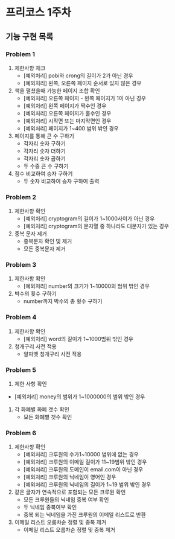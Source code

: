 # 프리코스 1주차

## 기능 구현 목록

### Problem 1

1. 제한사항 체크
    - [예외처리] pobi와 crong의 길이가 2가 아닌 경우
    - [예외처리] 왼쪽, 오른쪽 페이지 순서로 있지 않은 경우
2. 책을 펼쳤을때 가능한 페이지 조합 확인
    - [예외처리] 오른쪽 페이지 - 왼쪽 페이지가 1이 아닌 경우
    - [예외처리] 왼쪽 페이지가 짝수인 경우
    - [예외처리] 오른쪽 페이지가 홀수인 경우
    - [예외처리] 시작면 또는 마지막면인 경우
    - [예외처리] 페이지가 1~400 범위 밖인 경우
3. 페이지를 통해 큰 수 구하기
    - 각자리 숫자 구하기
    - 각자리 숫자 더하기
    - 각자리 숫자 곱하기
    - 두 수중 큰 수 구하기
4. 점수 비교하여 승자 구하기
   - 두 숫자 비교하여 승자 구하여 출력

### Problem 2

1. 제한사항 확인
   - [예외처리] cryptogram의 길이가 1~1000사이가 아닌 경우
   - [예외처리] cryptogram의 문자열 중 하나라도 대문자가 있는 경우
2. 중복 문자 제거
   - 중복문자 확인 및 제거
   - 모든 중복문자 제거

### Problem 3

1. 제한사항 확인
   - [예외처리] number의 크기가 1~10000의 범위 밖인 경우
2. 박수의 횟수 구하기
   - number까지 박수의 총 횟수 구하기

### Problem 4

1. 제한사항 확인
   - [예외처리] word의 길이가 1~1000범위 밖인 경우
2. 청개구리 사전 적용
   - 알파벳 청개구리 사전 적용

### Problem 5

1. 제한 사항 확인

- [예외처리] money의 범위가 1~1000000의 범위 밖인 경우

1. 각 화폐별 화폐 갯수 확인
   - 모든 화폐별 갯수 확인

### Problem 6

1. 제한사항 확인
   - [예외처리] 크루원의 수가1~10000 범위에 없는 경우
   - [예외처리] 크루원의 이메일 길이가 11~19범위 밖인 경우
   - [예외처리] 크루원의 도메인이 email.com이 아닌 경우
   - [예외처리] 크루원의 닉네임이 영어인 경우
   - [예외처리] 크루원의 닉네임의 길이가 1~19 범위 밖인 경우
2. 같은 글자가 연속적으로 포함되는 모든 크루원 확인
   - 모든 크루원들의 닉네임 중복 여부 확인
   - 두 닉네임 중복여부 확인
   - 중복 되는 닉네임을 가진 크루원의 이메일 리스트로 반환
3. 이메일 리스트 오름차순 정렬 및 중복 제거
   - 이메일 리스트 오름차순 정렬 및 중복 제거